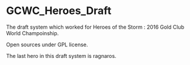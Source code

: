 # GCWC_Heroes_Draft
The draft system which worked for Heroes of the Storm : 2016 Gold Club World Champoinship.

Open sources under GPL license.

The last hero in this draft system is ragnaros.